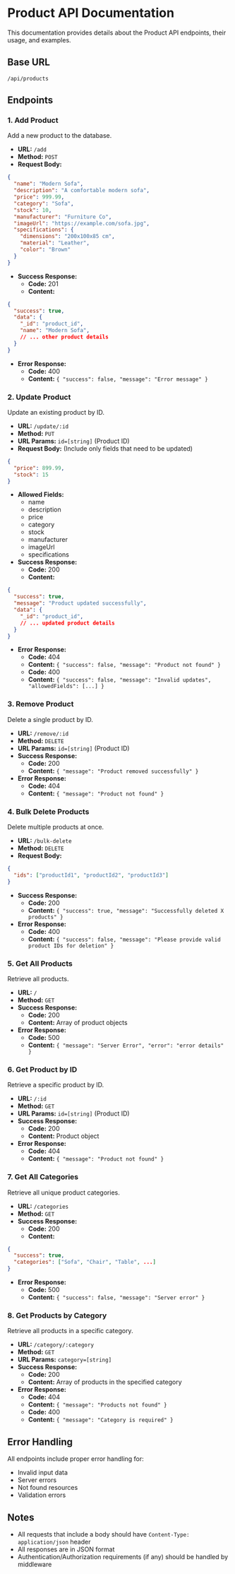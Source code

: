 # Product API Documentation

This documentation provides details about the Product API endpoints, their usage, and examples.

## Base URL
```
/api/products
```

## Endpoints

### 1. Add Product
Add a new product to the database.

- **URL:** `/add`
- **Method:** `POST`
- **Request Body:**
```json
{
  "name": "Modern Sofa",
  "description": "A comfortable modern sofa",
  "price": 999.99,
  "category": "Sofa",
  "stock": 10,
  "manufacturer": "Furniture Co",
  "imageUrl": "https://example.com/sofa.jpg",
  "specifications": {
    "dimensions": "200x100x85 cm",
    "material": "Leather",
    "color": "Brown"
  }
}
```
- **Success Response:**
  - **Code:** 201
  - **Content:**
```json
{
  "success": true,
  "data": {
    "_id": "product_id",
    "name": "Modern Sofa",
    // ... other product details
  }
}
```
- **Error Response:**
  - **Code:** 400
  - **Content:** `{ "success": false, "message": "Error message" }`

### 2. Update Product
Update an existing product by ID.

- **URL:** `/update/:id`
- **Method:** `PUT`
- **URL Params:** `id=[string]` (Product ID)
- **Request Body:** (Include only fields that need to be updated)
```json
{
  "price": 899.99,
  "stock": 15
}
```
- **Allowed Fields:**
  - name
  - description
  - price
  - category
  - stock
  - manufacturer
  - imageUrl
  - specifications
- **Success Response:**
  - **Code:** 200
  - **Content:**
```json
{
  "success": true,
  "message": "Product updated successfully",
  "data": {
    "_id": "product_id",
    // ... updated product details
  }
}
```
- **Error Response:**
  - **Code:** 404
  - **Content:** `{ "success": false, "message": "Product not found" }`
  - **Code:** 400
  - **Content:** `{ "success": false, "message": "Invalid updates", "allowedFields": [...] }`

### 3. Remove Product
Delete a single product by ID.

- **URL:** `/remove/:id`
- **Method:** `DELETE`
- **URL Params:** `id=[string]` (Product ID)
- **Success Response:**
  - **Code:** 200
  - **Content:** `{ "message": "Product removed successfully" }`
- **Error Response:**
  - **Code:** 404
  - **Content:** `{ "message": "Product not found" }`

### 4. Bulk Delete Products
Delete multiple products at once.

- **URL:** `/bulk-delete`
- **Method:** `DELETE`
- **Request Body:**
```json
{
  "ids": ["productId1", "productId2", "productId3"]
}
```
- **Success Response:**
  - **Code:** 200
  - **Content:** `{ "success": true, "message": "Successfully deleted X products" }`
- **Error Response:**
  - **Code:** 400
  - **Content:** `{ "success": false, "message": "Please provide valid product IDs for deletion" }`

### 5. Get All Products
Retrieve all products.

- **URL:** `/`
- **Method:** `GET`
- **Success Response:**
  - **Code:** 200
  - **Content:** Array of product objects
- **Error Response:**
  - **Code:** 500
  - **Content:** `{ "message": "Server Error", "error": "error details" }`

### 6. Get Product by ID
Retrieve a specific product by ID.

- **URL:** `/:id`
- **Method:** `GET`
- **URL Params:** `id=[string]` (Product ID)
- **Success Response:**
  - **Code:** 200
  - **Content:** Product object
- **Error Response:**
  - **Code:** 404
  - **Content:** `{ "message": "Product not found" }`

### 7. Get All Categories
Retrieve all unique product categories.

- **URL:** `/categories`
- **Method:** `GET`
- **Success Response:**
  - **Code:** 200
  - **Content:**
```json
{
  "success": true,
  "categories": ["Sofa", "Chair", "Table", ...]
}
```
- **Error Response:**
  - **Code:** 500
  - **Content:** `{ "success": false, "message": "Server error" }`

### 8. Get Products by Category
Retrieve all products in a specific category.

- **URL:** `/category/:category`
- **Method:** `GET`
- **URL Params:** `category=[string]`
- **Success Response:**
  - **Code:** 200
  - **Content:** Array of products in the specified category
- **Error Response:**
  - **Code:** 404
  - **Content:** `{ "message": "Products not found" }`
  - **Code:** 400
  - **Content:** `{ "message": "Category is required" }`

## Error Handling
All endpoints include proper error handling for:
- Invalid input data
- Server errors
- Not found resources
- Validation errors

## Notes
- All requests that include a body should have `Content-Type: application/json` header
- All responses are in JSON format
- Authentication/Authorization requirements (if any) should be handled by middleware 